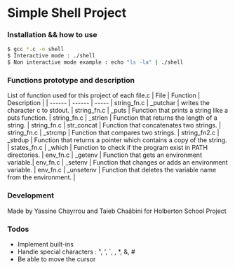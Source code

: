 # Simple Shell Project 

### Installation && how to use

```sh
$ gcc *.c -o shell
$ Interactive mode : ./shell
$ Non interactive mode example : echo "ls -la" | ./shell
```

### Functions prototype and description

List of function used for this project of each file.c
| File | Function | Description | 
| ------ | ------ | ----- |
string\_fn.c | \_putchar | writes the character c to stdout. |
string\_fn.c | \_puts | Function that prints a string like a puts function. |
string\_fn.c | \_strlen | Function that returns the length of a string. |
string\_fn.c | str\_concat | Function that concatenates two strings. |
string\_fn.c | \_strcmp | Function that compares two strings. |
string\_fn2.c | \_strdup | Function that returns a pointer which contains a copy of the string. |
states\_fn.c | \_which | Function to check if the program exist in PATH directories. |
env\_fn.c | \_getenv | Function that gets an environment variable.|
env\_fn.c | \_setenv | Function that changes or adds an environment variable. |
env\_fn.c | \_unsetenv | Function that deletes the variable name from the environment. |



### Development

Made by Yassine Chayrrou and Taieb Chaâbini for Holberton School Project

### Todos
- Implement built-ins
- Handle special characters : ", ', `, \, *, &, #
- Be able to move the cursor
